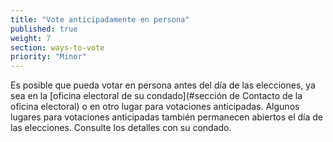 ```yaml
---
title: "Vote anticipadamente en persona"
published: true
weight: 7
section: ways-to-vote
priority: "Minor"
---
```

Es posible que pueda votar en persona antes del día de las elecciones, ya sea en la [oficina electoral de su condado](#sección de Contacto de la oficina electoral) o en otro lugar para votaciones anticipadas. Algunos lugares para votaciones anticipadas también permanecen abiertos el día de las elecciones. Consulte los detalles con su condado. 
